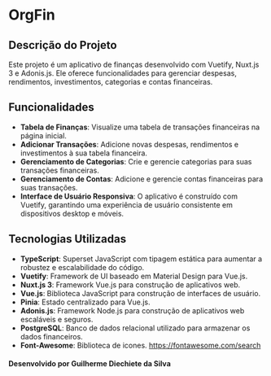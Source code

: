 # OrgFin

## Descrição do Projeto

Este projeto é um aplicativo de finanças desenvolvido com Vuetify, Nuxt.js 3 e Adonis.js. Ele oferece funcionalidades para gerenciar despesas, rendimentos, investimentos, categorias e contas financeiras.

## Funcionalidades

- **Tabela de Finanças**: Visualize uma tabela de transações financeiras na página inicial.
- **Adicionar Transações**: Adicione novas despesas, rendimentos e investimentos à sua tabela financeira.
- **Gerenciamento de Categorias**: Crie e gerencie categorias para suas transações financeiras.
- **Gerenciamento de Contas**: Adicione e gerencie contas financeiras para suas transações.
- **Interface de Usuário Responsiva**: O aplicativo é construído com Vuetify, garantindo uma experiência de usuário consistente em dispositivos desktop e móveis.

## Tecnologias Utilizadas

- **TypeScript**: Superset JavaScript com tipagem estática para aumentar a robustez e escalabilidade do código.
- **Vuetify**: Framework de UI baseado em Material Design para Vue.js.
- **Nuxt.js 3**: Framework Vue.js para construção de aplicativos web.
- **Vue.js**: Biblioteca JavaScript para construção de interfaces de usuário.
- **Pinia**: Estado centralizado para Vue.js.
- **Adonis.js**: Framework Node.js para construção de aplicativos web escaláveis e seguros.
- **PostgreSQL**: Banco de dados relacional utilizado para armazenar os dados financeiros.
- **Font-Awesome**: Biblioteca de icones. https://fontawesome.com/search

#### Desenvolvido por <strong>Guilherme Diechiete da Silva</strong>